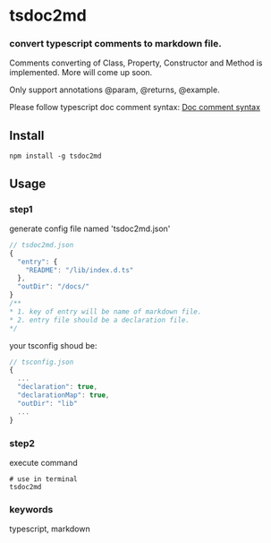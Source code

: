 # tsdoc2md

### convert typescript comments to markdown file.
Comments converting of Class, Property, Constructor and Method is implemented.
More will come up soon.

Only support annotations @param, @returns, @example.

Please follow typescript doc comment syntax: [Doc comment syntax](https://api-extractor.com/pages/tsdoc/doc_comment_syntax/)

## Install
```
npm install -g tsdoc2md
```

## Usage
### step1
generate config file named 'tsdoc2md.json'
```js
// tsdoc2md.json
{
  "entry": {
    "README": "/lib/index.d.ts"
  },
  "outDir": "/docs/"
}
/**
* 1. key of entry will be name of markdown file.
* 2. entry file should be a declaration file. 
*/
```
your tsconfig shoud be:
```js
// tsconfig.json
{
  ...
  "declaration": true,
  "declarationMap": true,
  "outDir": "lib"
  ...
}
```
### step2
execute command
```shell
# use in terminal
tsdoc2md
```

### keywords
typescript, markdown